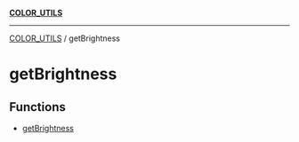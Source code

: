 [**COLOR_UTILS**](../README.md)

***

[COLOR_UTILS](../README.md) / getBrightness

# getBrightness

## Functions

- [getBrightness](functions/getBrightness.md)
